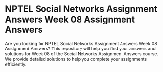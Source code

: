 # NPTEL Social Networks Assignment Answers Week 08 Assignment Answers

Are you looking for NPTEL Social Networks Assignment Answers Week 08 Assignment Answers? This repository will help you find your answers and solutions for Week 08 of the Social Networks Assignment Answers course. We provide detailed solutions to help you complete your assignments efficiently.